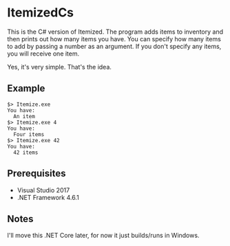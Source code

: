 # ItemizedCs

This is the C# version of Itemized. The program adds items to inventory and then prints out how many items you have. You can specify how many items to add by passing a number as an argument. If you don't specify any items, you will receive one item. 

Yes, it's very simple. That's the idea.

## Example

```
$> Itemize.exe
You have:
  An item
$> Itemize.exe 4
You have:
  Four items
$> Itemize.exe 42
You have: 
  42 items
```

## Prerequisites
- Visual Studio 2017
- .NET Framework 4.6.1

## Notes

I'll move this .NET Core later, for now it just builds/runs in Windows.
